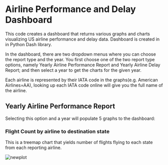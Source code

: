 # Airline Performance and Delay Dashboard
This code creates a dashboard that returns various graphs and charts visualizing US airline performance and delay data. Dashboard is created in in Python Dash library.

In the dashboard, there are two dropdown menus where you can choose the report type and the year. You first choose one of the two report type options, namely Yearly Airline Performance Report and Yearly Airline Delay Report; and then select a year to get the charts for the given year.

Each airline is represented by their IATA code in the graphs(e.g. American Airlines=AA), looking up each IATA code online will give you the full name of the airline.

## Yearly Airline Performance Report

Selecting this option and a year will populate 5 graphs to the dashboard:

### Flight Count by airline to destination state

This is a treemap chart that yields number of flights flying to each state from each reporting airline.

![newplot](https://user-images.githubusercontent.com/112036107/211930828-a2b2af79-aed8-4654-9f7d-fb9125616692.png)


